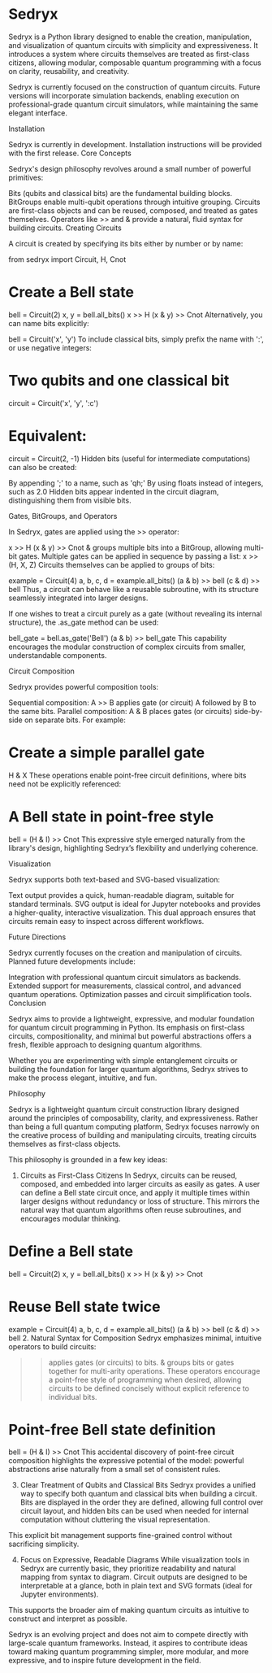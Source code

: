 # Sedryx

Sedryx is a Python library designed to enable the creation, manipulation, and visualization of quantum circuits with simplicity and expressiveness.
It introduces a system where circuits themselves are treated as first-class citizens, allowing modular, composable quantum programming with a focus on clarity, reusability, and creativity.

Sedryx is currently focused on the construction of quantum circuits. Future versions will incorporate simulation backends, enabling execution on professional-grade quantum circuit simulators, while maintaining the same elegant interface.

Installation

Sedryx is currently in development. Installation instructions will be provided with the first release.
Core Concepts

Sedryx's design philosophy revolves around a small number of powerful primitives:

Bits (qubits and classical bits) are the fundamental building blocks.
BitGroups enable multi-qubit operations through intuitive grouping.
Circuits are first-class objects and can be reused, composed, and treated as gates themselves.
Operators like >> and & provide a natural, fluid syntax for building circuits.
Creating Circuits

A circuit is created by specifying its bits either by number or by name:

from sedryx import Circuit, H, Cnot

# Create a Bell state
bell = Circuit(2)
x, y = bell.all_bits()
x >> H
(x & y) >> Cnot
Alternatively, you can name bits explicitly:

bell = Circuit('x', 'y')
To include classical bits, simply prefix the name with ':', or use negative integers:

# Two qubits and one classical bit
circuit = Circuit('x', 'y', ':c')

# Equivalent:
circuit = Circuit(2, -1)
Hidden bits (useful for intermediate computations) can also be created:

By appending ';' to a name, such as 'qh;'
By using floats instead of integers, such as 2.0
Hidden bits appear indented in the circuit diagram, distinguishing them from visible bits.

Gates, BitGroups, and Operators

In Sedryx, gates are applied using the >> operator:

x >> H
(x & y) >> Cnot
& groups multiple bits into a BitGroup, allowing multi-bit gates.
Multiple gates can be applied in sequence by passing a list:
x >> (H, X, Z)
Circuits themselves can be applied to groups of bits:

example = Circuit(4)
a, b, c, d = example.all_bits()
(a & b) >> bell
(c & d) >> bell
Thus, a circuit can behave like a reusable subroutine, with its structure seamlessly integrated into larger designs.

If one wishes to treat a circuit purely as a gate (without revealing its internal structure), the .as_gate method can be used:

bell_gate = bell.as_gate('Bell')
(a & b) >> bell_gate
This capability encourages the modular construction of complex circuits from smaller, understandable components.

Circuit Composition

Sedryx provides powerful composition tools:

Sequential composition: A >> B applies gate (or circuit) A followed by B to the same bits.
Parallel composition: A & B places gates (or circuits) side-by-side on separate bits.
For example:

# Create a simple parallel gate
H & X
These operations enable point-free circuit definitions, where bits need not be explicitly referenced:

# A Bell state in point-free style
bell = (H & I) >> Cnot
This expressive style emerged naturally from the library's design, highlighting Sedryx’s flexibility and underlying coherence.

Visualization

Sedryx supports both text-based and SVG-based visualization:

Text output provides a quick, human-readable diagram, suitable for standard terminals.
SVG output is ideal for Jupyter notebooks and provides a higher-quality, interactive visualization.
This dual approach ensures that circuits remain easy to inspect across different workflows.

Future Directions

Sedryx currently focuses on the creation and manipulation of circuits. Planned future developments include:

Integration with professional quantum circuit simulators as backends.
Extended support for measurements, classical control, and advanced quantum operations.
Optimization passes and circuit simplification tools.
Conclusion

Sedryx aims to provide a lightweight, expressive, and modular foundation for quantum circuit programming in Python.
Its emphasis on first-class circuits, compositionality, and minimal but powerful abstractions offers a fresh, flexible approach to designing quantum algorithms.

Whether you are experimenting with simple entanglement circuits or building the foundation for larger quantum algorithms, Sedryx strives to make the process elegant, intuitive, and fun.

Philosophy

Sedryx is a lightweight quantum circuit construction library designed around the principles of composability, clarity, and expressiveness.
Rather than being a full quantum computing platform, Sedryx focuses narrowly on the creative process of building and manipulating circuits, treating circuits themselves as first-class objects.

This philosophy is grounded in a few key ideas:

1. Circuits as First-Class Citizens
In Sedryx, circuits can be reused, composed, and embedded into larger circuits as easily as gates.
A user can define a Bell state circuit once, and apply it multiple times within larger designs without redundancy or loss of structure.
This mirrors the natural way that quantum algorithms often reuse subroutines, and encourages modular thinking.

# Define a Bell state
bell = Circuit(2)
x, y = bell.all_bits()
x >> H
(x & y) >> Cnot

# Reuse Bell state twice
example = Circuit(4)
a, b, c, d = example.all_bits()
(a & b) >> bell
(c & d) >> bell
2. Natural Syntax for Composition
Sedryx emphasizes minimal, intuitive operators to build circuits:

>> applies gates (or circuits) to bits.
& groups bits or gates together for multi-arity operations.
These operators encourage a point-free style of programming when desired, allowing circuits to be defined concisely without explicit reference to individual bits.

# Point-free Bell state definition
bell = (H & I) >> Cnot
This accidental discovery of point-free circuit composition highlights the expressive potential of the model: powerful abstractions arise naturally from a small set of consistent rules.

3. Clear Treatment of Qubits and Classical Bits
Sedryx provides a unified way to specify both quantum and classical bits when building a circuit.
Bits are displayed in the order they are defined, allowing full control over circuit layout, and hidden bits can be used when needed for internal computation without cluttering the visual representation.

This explicit bit management supports fine-grained control without sacrificing simplicity.

4. Focus on Expressive, Readable Diagrams
While visualization tools in Sedryx are currently basic, they prioritize readability and natural mapping from syntax to diagram.
Circuit outputs are designed to be interpretable at a glance, both in plain text and SVG formats (ideal for Jupyter environments).

This supports the broader aim of making quantum circuits as intuitive to construct and interpret as possible.

Sedryx is an evolving project and does not aim to compete directly with large-scale quantum frameworks.
Instead, it aspires to contribute ideas toward making quantum programming simpler, more modular, and more expressive, and to inspire future development in the field.
